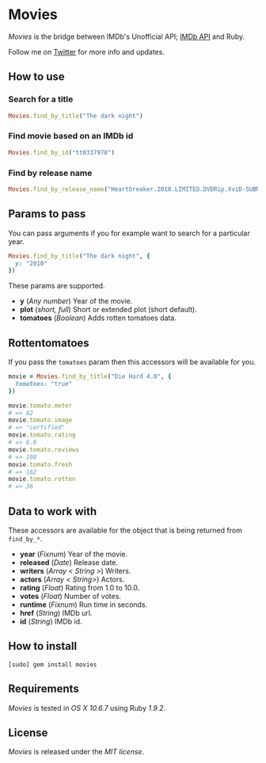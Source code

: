 # Movies

*Movies* is the bridge between IMDb's Unofficial API; [IMDb API](http://imdbapi.com/) and Ruby.

Follow me on [Twitter](http://twitter.com/linusoleander) for more info and updates.

## How to use

### Search for a title

```` ruby
Movies.find_by_title("The dark night")
````

### Find movie based on an IMDb id

```` ruby
Movies.find_by_id("tt0337978")
````

### Find by release name

```` ruby
Movies.find_by_release_name("Heartbreaker.2010.LIMITED.DVDRip.XviD-SUBMERGE")
````

## Params to pass

You can pass arguments if you for example want to search for a particular year.

```` ruby
Movies.find_by_title("The dark night", {
  y: "2010"
})
````

These params are supported.

- **y** (*Any number*) Year of the movie.
- **plot** (*short, full*) Short or extended plot (short default).
- **tomatoes** (*Boolean*) Adds rotten tomatoes data.

## Rottentomatoes

If you pass the `tomatoes` param then this accessors will be available for you.


```` ruby
movie = Movies.find_by_title("Die Hard 4.0", {
  tomatoes: "true"
})

movie.tomato.meter
# => 82
movie.tomato.image
# => "certified"
movie.tomato.rating
# => 6.8
movie.tomato.reviews
# => 198
movie.tomato.fresh
# => 162
movie.tomato.rotten
# => 36
````

## Data to work with

These accessors are available for the object that is being returned from `find_by_*`.

- **year** (*Fixnum*) Year of the movie.
- **released** (*Date*) Release date.
- **writers** (*Array < String >*) Writers.
- **actors** (*Array < String>*) Actors.
- **rating** (*Float*) Rating from 1.0 to 10.0.
- **votes** (*Float*) Number of votes.
- **runtime** (*Fixnum*) Run time in seconds.
- **href** (*String*) IMDb url.
- **id** (*String*) IMDb id.

## How to install

    [sudo] gem install movies

## Requirements

*Movies* is tested in *OS X 10.6.7* using Ruby *1.9.2*.

## License

*Movies* is released under the *MIT license*.